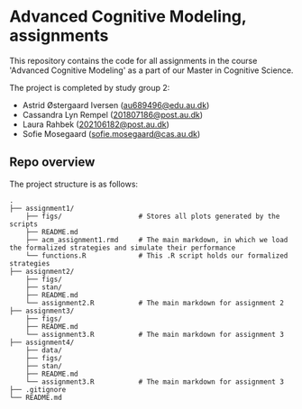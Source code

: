 # Advanced Cognitive Modeling, assignments
This repository contains the code for all assignments in the course 'Advanced Cognitive Modeling' as a part of our Master in Cognitive Science. 

The project is completed by study group 2:
- Astrid Østergaard Iversen (au689496@edu.au.dk)
- Cassandra Lyn Rempel (201807186@post.au.dk)
- Laura Rahbek (202106182@post.au.dk)
- Sofie Mosegaard (sofie.mosegaard@cas.au.dk)


## Repo overview
The project structure is as follows:

```
.
├── assignment1/
    ├── figs/                   # Stores all plots generated by the scripts
    ├── README.md
    ├── acm_assignment1.rmd     # The main markdown, in which we load the formalized strategies and simulate their performance
    └── functions.R             # This .R script holds our formalized strategies
├── assignment2/
    ├── figs/
    ├── stan/
    ├── README.md
    └── assignment2.R           # The main markdown for assignment 2
├── assignment3/
    ├── figs/
    ├── README.md
    └── assignment3.R           # The main markdown for assignment 3
├── assignment4/
    ├── data/
    ├── figs/
    ├── stan/
    ├── README.md
    └── assignment3.R           # The main markdown for assignment 3
├── .gitignore
└── README.md

```
